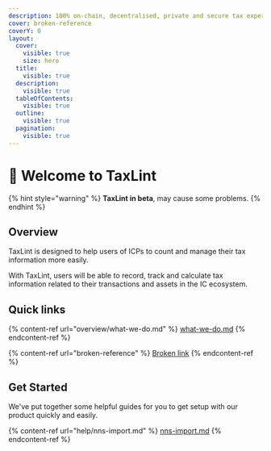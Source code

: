 ```yaml
---
description: 100% on-chain, decentralised, private and secure tax experience.
cover: broken-reference
coverY: 0
layout:
  cover:
    visible: true
    size: hero
  title:
    visible: true
  description:
    visible: true
  tableOfContents:
    visible: true
  outline:
    visible: true
  pagination:
    visible: true
---
```


# 👋 Welcome to TaxLint

{% hint style="warning" %}
**TaxLint in beta**, may cause some problems.
{% endhint %}

## Overview

TaxLint is designed to help users of ICPs to count and manage their tax information more easily.

With TaxLint, users will be able to record, track and calculate tax information related to their transactions and assets in the IC ecosystem.

## Quick links

{% content-ref url="overview/what-we-do.md" %}
[what-we-do.md](overview/what-we-do.md)
{% endcontent-ref %}

{% content-ref url="broken-reference" %}
[Broken link](broken-reference)
{% endcontent-ref %}

## Get Started

We've put together some helpful guides for you to get setup with our product quickly and easily.

{% content-ref url="help/nns-import.md" %}
[nns-import.md](help/nns-import.md)
{% endcontent-ref %}
